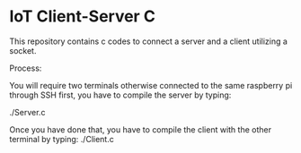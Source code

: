 # IoT Client-Server C
This repository contains c codes to connect a server and a client utilizing a socket.

Process:

You will require two terminals otherwise connected to the same raspberry pi through SSH first, you have to compile the server by typing:

./Server.c

Once you have done that, you have to compile the client with the other terminal by typing: 
./Client.c
